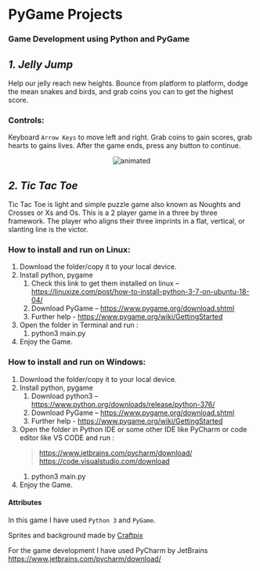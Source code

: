 # PyGame Projects
### Game Development using Python and PyGame 
## _**1. Jelly Jump**_

Help our jelly reach new heights. Bounce from platform to platform, dodge the mean snakes and birds, and grab coins you can to get the highest score.

### Controls: 

Keyboard `Arrow Keys` to move left and right.
Grab coins to gain scores, grab hearts to gains lives.
After the game ends, press any button to continue.

<p align="center">
	<img src="https://github.com/daothuphuong98/Game/blob/master/gameplay.gif" alt="animated" />
</p>

## _**2. Tic Tac Toe**_
Tic Tac Toe is light and simple puzzle game also known as Noughts and Crosses or Xs and Os. This is a 2 player game in a three by three framework. The player who aligns their three imprints in a flat, vertical, or slanting line is the victor.

### How to install and run on Linux: 

1. Download the folder/copy it to your local device. 
1. Install python, pygame 
	1. Check this link to get them installed on linux – https://linuxize.com/post/how-to-install-python-3-7-on-ubuntu-18-04/ 
	1. Download PyGame – https://www.pygame.org/download.shtml 
	1. Further help - https://www.pygame.org/wiki/GettingStarted
1. Open the folder in Terminal and run : 
	1. python3 main.py 
1. Enjoy the Game.  

### How to install and run on Windows: 

1. Download the folder/copy it to your local device. 
1. Install python, pygame 
	1. Download python3  – https://www.python.org/downloads/release/python-376/
	1. Download PyGame – https://www.pygame.org/download.shtml 
	1. Further help - https://www.pygame.org/wiki/GettingStarted
1. Open the folder in Python IDE or some other IDE like PyCharm or code editor like VS CODE and run : 
	>https://www.jetbrains.com/pycharm/download/  
	>https://code.visualstudio.com/download
	1. python3 main.py 
1. Enjoy the Game. 


#### Attributes
In this game I have used `Python 3` and `PyGame`.

Sprites and background made by <a href="https://craftpix.net/" title="Craftpix">Craftpix</a>

For the game development I have used PyCharm by JetBrains https://www.jetbrains.com/pycharm/download/
